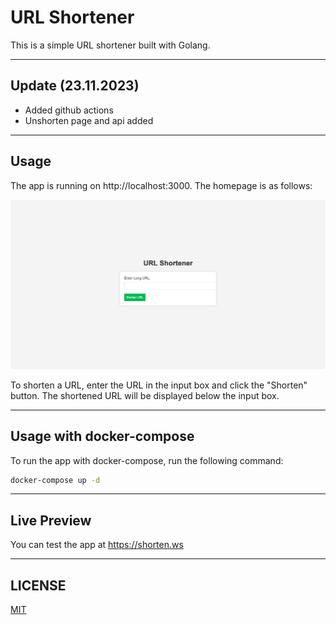 # URL Shortener 

This is a simple URL shortener built with Golang.

---

## Update (23.11.2023)

- Added github actions
- Unshorten page and api added

---

## Usage

The app is running on http://localhost:3000. The homepage is as follows:

![homepage](
    ./images/homepage.png
)

To shorten a URL, enter the URL in the input box and click the "Shorten" button. The shortened URL will be displayed below the input box.

---

## Usage with docker-compose

To run the app with docker-compose, run the following command:

```bash
docker-compose up -d
```

---

## Live Preview

You can test the app at https://shorten.ws

---

## LICENSE

[MIT](./LICENSE)

